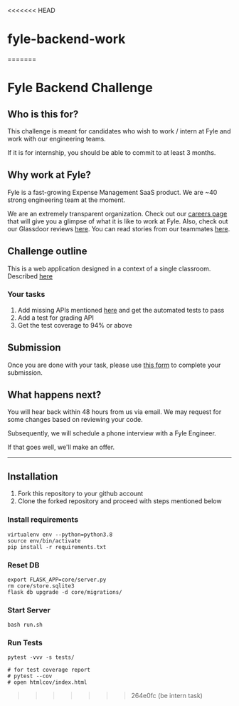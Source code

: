 <<<<<<< HEAD
# fyle-backend-work
=======
# Fyle Backend Challenge

## Who is this for?

This challenge is meant for candidates who wish to work / intern at Fyle and work with our engineering teams.

If it is for internship, you should be able to commit to at least 3 months.

## Why work at Fyle?

Fyle is a fast-growing Expense Management SaaS product. We are ~40 strong engineering team at the moment. 

We are an extremely transparent organization. Check out our [careers page](https://careers.fylehq.com) that will give you a glimpse of what it is like to work at Fyle. Also, check out our Glassdoor reviews [here](https://www.glassdoor.co.in/Reviews/Fyle-Reviews-E1723235.htm). You can read stories from our teammates [here](https://stories.fylehq.com).


## Challenge outline

This is a web application designed in a context of a single classroom. 
Described [here](./Application.md)

### Your tasks 
1. Add missing APIs mentioned [here](./Application.md#Missing-APIs) and get the automated tests to pass 
2. Add a test for grading API
3. Get the test coverage to 94% or above

## Submission

Once you are done with your task, please use [this form](https://forms.gle/fZex7LDo6kj1Syg7A) to complete your submission.

## What happens next?

You will hear back within 48 hours from us via email. We may request for some changes based on reviewing your code.

Subsequently, we will schedule a phone interview with a Fyle Engineer.

If that goes well, we'll make an offer. 

---

## Installation
1. Fork this repository to your github account
2. Clone the forked repository and proceed with steps mentioned below

### Install requirements
```
virtualenv env --python=python3.8
source env/bin/activate
pip install -r requirements.txt
```
### Reset DB
```
export FLASK_APP=core/server.py
rm core/store.sqlite3
flask db upgrade -d core/migrations/
```
### Start Server
```
bash run.sh
```
### Run Tests
```
pytest -vvv -s tests/

# for test coverage report
# pytest --cov
# open htmlcov/index.html
```
>>>>>>> 264e0fc (be intern task)
